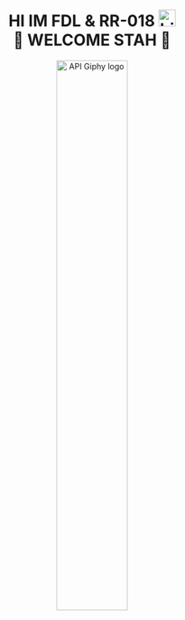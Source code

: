 <h1 align="center">      HI IM FDL & RR-018 <img src="https://user-images.githubusercontent.com/1303154/88677602-1635ba80-d120-11ea-84d8-d263ba5fc3c0.gif" width="30px" alt="hi"><br>👑 WELCOME STAH 👑</h1>

<p align="center">
<img src="https://f.top4top.io/p_18972zu6n0.png" width="50%" alt="API Giphy logo"/>
</p>
